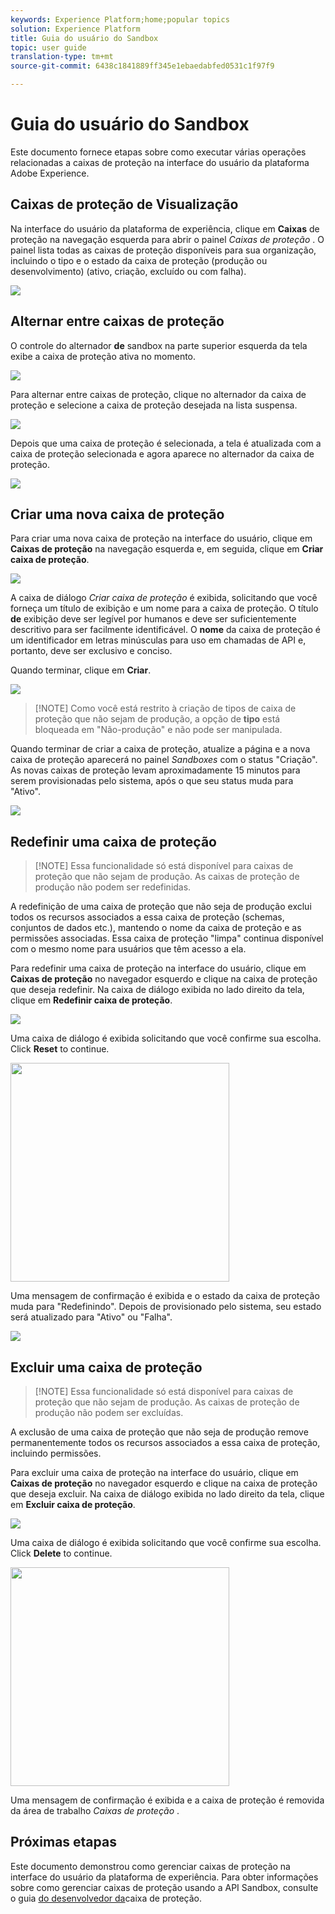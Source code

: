 ```yaml
---
keywords: Experience Platform;home;popular topics
solution: Experience Platform
title: Guia do usuário do Sandbox
topic: user guide
translation-type: tm+mt
source-git-commit: 6438c1841889ff345e1ebaedabfed0531c1f97f9

---
```



# Guia do usuário do Sandbox

Este documento fornece etapas sobre como executar várias operações relacionadas a caixas de proteção na interface do usuário da plataforma Adobe Experience.

## Caixas de proteção de Visualização

Na interface do usuário da plataforma de experiência, clique em **Caixas** de proteção na navegação esquerda para abrir o painel _Caixas de proteção_ . O painel lista todas as caixas de proteção disponíveis para sua organização, incluindo o tipo e o estado da caixa de proteção (produção ou desenvolvimento) (ativo, criação, excluído ou com falha).

![](../images/ui/sandboxes-tab.png)

## Alternar entre caixas de proteção

O controle do alternador **de** sandbox na parte superior esquerda da tela exibe a caixa de proteção ativa no momento.

![](../images/ui/sandbox-selector.png)

Para alternar entre caixas de proteção, clique no alternador da caixa de proteção e selecione a caixa de proteção desejada na lista suspensa.

![](../images/ui/switch-sandbox.png)

Depois que uma caixa de proteção é selecionada, a tela é atualizada com a caixa de proteção selecionada e agora aparece no alternador da caixa de proteção.

![](../images/ui/sandbox-switched.png)

## Criar uma nova caixa de proteção

Para criar uma nova caixa de proteção na interface do usuário, clique em **Caixas de proteção** na navegação esquerda e, em seguida, clique em **Criar caixa de proteção**.

![](../images/ui/create-sandbox-button.png)

A caixa de diálogo _Criar caixa de proteção_ é exibida, solicitando que você forneça um título de exibição e um nome para a caixa de proteção. O título **de** exibição deve ser legível por humanos e deve ser suficientemente descritivo para ser facilmente identificável. O **nome** da caixa de proteção é um identificador em letras minúsculas para uso em chamadas de API e, portanto, deve ser exclusivo e conciso.

Quando terminar, clique em **Criar**.

![](../images/ui/create-sandbox-dialog.png)

>[!NOTE] Como você está restrito à criação de tipos de caixa de proteção que não sejam de produção, a opção de **tipo** está bloqueada em &quot;Não-produção&quot; e não pode ser manipulada.

Quando terminar de criar a caixa de proteção, atualize a página e a nova caixa de proteção aparecerá no painel _Sandboxes_ com o status &quot;Criação&quot;. As novas caixas de proteção levam aproximadamente 15 minutos para serem provisionadas pelo sistema, após o que seu status muda para &quot;Ativo&quot;.

![](../images/ui/sandbox-created.png)

## Redefinir uma caixa de proteção

>[!NOTE] Essa funcionalidade só está disponível para caixas de proteção que não sejam de produção. As caixas de proteção de produção não podem ser redefinidas.

A redefinição de uma caixa de proteção que não seja de produção exclui todos os recursos associados a essa caixa de proteção (schemas, conjuntos de dados etc.), mantendo o nome da caixa de proteção e as permissões associadas. Essa caixa de proteção &quot;limpa&quot; continua disponível com o mesmo nome para usuários que têm acesso a ela.

Para redefinir uma caixa de proteção na interface do usuário, clique em **Caixas de proteção** no navegador esquerdo e clique na caixa de proteção que deseja redefinir. Na caixa de diálogo exibida no lado direito da tela, clique em **Redefinir caixa de proteção**.

![](../images/ui/reset-sandbox-button.png)

Uma caixa de diálogo é exibida solicitando que você confirme sua escolha. Click **Reset** to continue.

<img src="../images/ui/reset-are-you-sure.png" width="350"><br>

Uma mensagem de confirmação é exibida e o estado da caixa de proteção muda para &quot;Redefinindo&quot;. Depois de provisionado pelo sistema, seu estado será atualizado para &quot;Ativo&quot; ou &quot;Falha&quot;.

![](../images/ui/sandbox-resetting.png)

## Excluir uma caixa de proteção

>[!NOTE] Essa funcionalidade só está disponível para caixas de proteção que não sejam de produção. As caixas de proteção de produção não podem ser excluídas.

A exclusão de uma caixa de proteção que não seja de produção remove permanentemente todos os recursos associados a essa caixa de proteção, incluindo permissões.

Para excluir uma caixa de proteção na interface do usuário, clique em **Caixas de proteção** no navegador esquerdo e clique na caixa de proteção que deseja excluir. Na caixa de diálogo exibida no lado direito da tela, clique em **Excluir caixa de proteção**.

![](../images/ui/delete-sandbox-button.png)

Uma caixa de diálogo é exibida solicitando que você confirme sua escolha. Click **Delete** to continue.

<img src="../images/ui/delete-are-you-sure.png" width="350"><br>

Uma mensagem de confirmação é exibida e a caixa de proteção é removida da área de trabalho _Caixas de proteção_ .

## Próximas etapas

Este documento demonstrou como gerenciar caixas de proteção na interface do usuário da plataforma de experiência. Para obter informações sobre como gerenciar caixas de proteção usando a API Sandbox, consulte o guia [do desenvolvedor da](../api/getting-started.md)caixa de proteção.